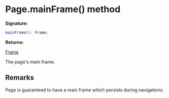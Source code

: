 # Page.mainFrame() method

**Signature:**

```typescript
mainFrame(): Frame;
```

**Returns:**

[Frame](./puppeteer.frame.md)

The page's main frame.

## Remarks

Page is guaranteed to have a main frame which persists during navigations.
